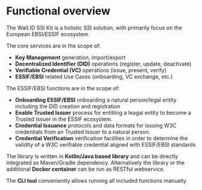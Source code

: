 # Functional overview

The Walt.ID SSI Kit is a holistic SSI solution, with primarily focus on the European EBSI/ESSIF ecosystem.

The core services are in the scope of:

* **Key Management** generation, import/export
* **Decentralized Identifier (DID)** operations (register, update, deactivate)
* **Verifiable Credential (VC)** operations (issue, present, verify)
* **ESSIF/EBSI** related Use Cases (onboarding, VC exchange, etc.)

The ESSIF/EBSI functions are in the scope of:

* **Onboarding ESSIF/EBSI** onboarding a natural person/legal entity including the DID creation and registration
* **Enable Trusted Issuer** process for entitling a leagal entity to become a Trusted Issuer in the ESSIF ecosystem.
* **Credential Issuance** protocols and data formats for issuing W3C credentials from an Trusted Issuer to a natural person.
* **Credential Verification** verification facilities in order to determine the validity of a W3C verifiable credential aligned with ESSIF/EBSI standards

The library is written in **Kotlin/Java based library** and can be directly integrated as Maven/Gradle dependency. Alternatively the library or the additional **Docker container** can be run as RESTful webservice.

The **CLI tool** conveniently allows running all included functions manually.
